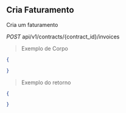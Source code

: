 ## Cria Faturamento

Cria um faturamento

<div class="api-endpoint">
  <div class="endpoint-data">
    <i class="label label-get">POST</i>
     api/v1/contracts/{contract_id}/invoices
  </div>
</div>


> Exemplo de Corpo

```json
{

}
```

> Exemplo do retorno

```json
{

}
```